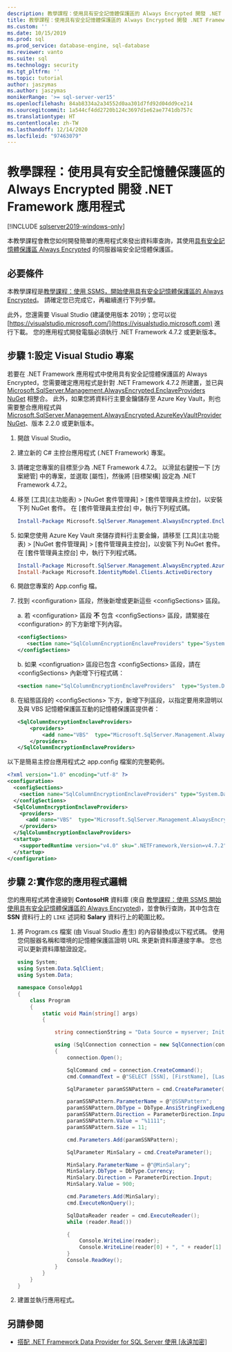 ```yaml
---
description: 教學課程：使用具有安全記憶體保護區的 Always Encrypted 開發 .NET Framework 應用程式
title: 教學課程：使用具有安全記憶體保護區的 Always Encrypted 開發 .NET Framework 應用程式 | Microsoft Docs
ms.custom: ''
ms.date: 10/15/2019
ms.prod: sql
ms.prod_service: database-engine, sql-database
ms.reviewer: vanto
ms.suite: sql
ms.technology: security
ms.tgt_pltfrm: ''
ms.topic: tutorial
author: jaszymas
ms.author: jaszymas
monikerRange: '>= sql-server-ver15'
ms.openlocfilehash: 84ab8334a2a34552d0aa301d7fd92d04dd9ce214
ms.sourcegitcommit: 1a544cf4dd2720b124c3697d1e62ae7741db757c
ms.translationtype: HT
ms.contentlocale: zh-TW
ms.lasthandoff: 12/14/2020
ms.locfileid: "97463079"
---
```

# <a name="tutorial-develop-a-net-framework-application-using-always-encrypted-with-secure-enclaves"></a>教學課程：使用具有安全記憶體保護區的 Always Encrypted 開發 .NET Framework 應用程式
[!INCLUDE [sqlserver2019-windows-only](../../includes/applies-to-version/sqlserver2019-windows-only.md)]

本教學課程會教您如何開發簡單的應用程式來發出資料庫查詢，其使用[具有安全記憶體保護區 Always Encrypted](encryption/always-encrypted-enclaves.md) 的伺服器端安全記憶體保護區。 

## <a name="prerequisites"></a>必要條件
本教學課程是[教學課程：使用 SSMS，開始使用具有安全記憶體保護區的 Always Encrypted](./tutorial-getting-started-with-always-encrypted-enclaves.md)。 請確定您已完成它，再繼續進行下列步驟。

此外，您還需要 Visual Studio (建議使用版本 2019)；您可以從 [https://visualstudio.microsoft.com/](https://visualstudio.microsoft.com) 進行下載。 您的應用程式開發電腦必須執行 .NET Framework 4.7.2 或更新版本。

## <a name="step-1-set-up-your-visual-studio-project"></a>步驟 1:設定 Visual Studio 專案

若要在 .NET Framework 應用程式中使用具有安全記憶體保護區的 Always Encrypted，您需要確定應用程式是針對 .NET Framework 4.7.2 所建置，並已與 [Microsoft.SqlServer.Management.AlwaysEncrypted.EnclaveProviders NuGet](https://www.nuget.org/packages/Microsoft.SqlServer.Management.AlwaysEncrypted.EnclaveProviders) 相整合。 此外，如果您將資料行主要金鑰儲存至 Azure Key Vault，則也需要整合應用程式與 [Microsoft.SqlServer.Management.AlwaysEncrypted.AzureKeyVaultProvider NuGet](https://www.nuget.org/packages/Microsoft.SqlServer.Management.AlwaysEncrypted.AzureKeyVaultProvider)、版本 2.2.0 或更新版本。 

1. 開啟 Visual Studio。

2. 建立新的 C\# 主控台應用程式 (.NET Framework) 專案。

3. 請確定您專案的目標至少為 .NET Framework 4.7.2。 以滑鼠右鍵按一下 [方案總管] 中的專案，並選取 [屬性]，然後將 [目標架構] 設定為 .NET Framework 4.7.2。

4. 移至 [工具]\(主功能表) > [NuGet 套件管理員] > [套件管理員主控台]，以安裝下列 NuGet 套件。 在 [套件管理員主控台] 中，執行下列程式碼。

   ```powershell
   Install-Package Microsoft.SqlServer.Management.AlwaysEncrypted.EnclaveProviders -IncludePrerelease
   ```

5. 如果您使用 Azure Key Vault 來儲存資料行主要金鑰，請移至 [工具]\(主功能表) > [NuGet 套件管理員] > [套件管理員主控台]，以安裝下列 NuGet 套件。 在 [套件管理員主控台] 中，執行下列程式碼。

   ```powershell
   Install-Package Microsoft.SqlServer.Management.AlwaysEncrypted.AzureKeyVaultProvider -IncludePrerelease -Version 2.2.0
   Install-Package Microsoft.IdentityModel.Clients.ActiveDirectory
   ```

7. 開啟您專案的 App.config 檔。

8. 找到 \<configuration\> 區段，然後新增或更新這些 \<configSections\> 區段。

   a. 若 \<configuration\> 區段 **不** 包含 \<configSections\> 區段，請緊接在 \<configuration\> 的下方新增下列內容。
   
      ```xml
      <configSections>
         <section name="SqlColumnEncryptionEnclaveProviders" type="System.Data.SqlClient.SqlColumnEncryptionEnclaveProviderConfigurationSection, System.Data, Version=4.0.0.0, Culture=neutral, PublicKeyToken=b77a5c561934e089" />
      </configSections>
      ```
   b. 如果 \<configruation\> 區段已包含 \<configSections\> 區段，請在 \<configSections\> 內新增下行程式碼：

   ```xml
   <section name="SqlColumnEncryptionEnclaveProviders"  type="System.Data.SqlClient.SqlColumnEncryptionEnclaveProviderConfigurationSection, System.Data,  Version=4.0.0.0, Culture=neutral, PublicKeyToken=b77a5c561934e089" /\>
   ```

9. 在組態區段的 \<configSections\> 下方，新增下列區段，以指定要用來證明以及與 VBS 記憶體保護區互動的記憶體保護區提供者：

   ```xml
   <SqlColumnEncryptionEnclaveProviders>
       <providers>
           <add name="VBS"  type="Microsoft.SqlServer.Management.AlwaysEncrypted.EnclaveProviders.HostGuardianServiceEnclaveProvider,  Microsoft.SqlServer.Management.AlwaysEncrypted.EnclaveProviders,    Version=15.0.0.0, Culture=neutral, PublicKeyToken=89845dcd8080cc91"/>
       </providers>
   </SqlColumnEncryptionEnclaveProviders>
   ```

以下是簡易主控台應用程式之 app.config 檔案的完整範例。
```xml
<?xml version="1.0" encoding="utf-8" ?>
<configuration>
  <configSections>
    <section name="SqlColumnEncryptionEnclaveProviders" type="System.Data.SqlClient.SqlColumnEncryptionEnclaveProviderConfigurationSection, System.Data, Version=4.0.0.0, Culture=neutral, PublicKeyToken=b77a5c561934e089" />
  </configSections>
  <SqlColumnEncryptionEnclaveProviders>
    <providers>
      <add name="VBS"  type="Microsoft.SqlServer.Management.AlwaysEncrypted.EnclaveProviders.HostGuardianServiceEnclaveProvider,  Microsoft.SqlServer.Management.AlwaysEncrypted.EnclaveProviders,    Version=15.0.0.0, Culture=neutral, PublicKeyToken=89845dcd8080cc91"/>
    </providers>
  </SqlColumnEncryptionEnclaveProviders>
  <startup> 
    <supportedRuntime version="v4.0" sku=".NETFramework,Version=v4.7.2" />
  </startup>
</configuration>
```
## <a name="step-2-implement-your-application-logic"></a>步驟 2:實作您的應用程式邏輯
您的應用程式將會連線到 **ContosoHR** 資料庫 (來自 [教學課程：使用 SSMS 開始使用具有安全記憶體保護區的 Always Encrypted](tutorial-getting-started-with-always-encrypted-enclaves.md))，並會執行查詢，其中包含在 **SSN** 資料行上的 `LIKE` 述詞和 **Salary** 資料行上的範圍比較。

1. 將 Program.cs 檔案 (由 Visual Studio 產生) 的內容替換成以下程式碼。 使用您伺服器名稱和環境的記憶體保護區證明 URL 來更新資料庫連接字串。 您也可以更新資料庫驗證設定。

    ```cs
    using System;
    using System.Data.SqlClient;
    using System.Data;

    namespace ConsoleApp1
    {
        class Program
        {
            static void Main(string[] args)
            {
    
                string connectionString = "Data Source = myserver; Initial Catalog = ContosoHR; Column Encryption Setting = Enabled;Enclave Attestation Url = http://hgs.bastion.local/Attestation; Integrated Security = true";

                using (SqlConnection connection = new SqlConnection(connectionString))
                {
                    connection.Open();

                    SqlCommand cmd = connection.CreateCommand();
                    cmd.CommandText = @"SELECT [SSN], [FirstName], [LastName], [Salary] FROM [dbo].[Employees] WHERE [SSN] LIKE @SSNPattern AND [Salary] > @MinSalary;";

                    SqlParameter paramSSNPattern = cmd.CreateParameter();

                    paramSSNPattern.ParameterName = @"@SSNPattern";
                    paramSSNPattern.DbType = DbType.AnsiStringFixedLength;
                    paramSSNPattern.Direction = ParameterDirection.Input;
                    paramSSNPattern.Value = "%1111";
                    paramSSNPattern.Size = 11;

                    cmd.Parameters.Add(paramSSNPattern);

                    SqlParameter MinSalary = cmd.CreateParameter();

                    MinSalary.ParameterName = @"@MinSalary";
                    MinSalary.DbType = DbType.Currency;
                    MinSalary.Direction = ParameterDirection.Input;
                    MinSalary.Value = 900;

                    cmd.Parameters.Add(MinSalary);
                    cmd.ExecuteNonQuery();
    
                    SqlDataReader reader = cmd.ExecuteReader();
                    while (reader.Read())

                    {
                        Console.WriteLine(reader);
                        Console.WriteLine(reader[0] + ", " + reader[1] + ", " + reader[2] + ", " + reader[3]);
                    }   
                    Console.ReadKey();
                }
            }
        }
    }
    ```
2. 建置並執行應用程式。  

## <a name="see-also"></a>另請參閱
- [搭配 .NET Framework Data Provider for SQL Server 使用 [永遠加密]](encryption/develop-using-always-encrypted-with-net-framework-data-provider.md)

